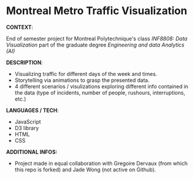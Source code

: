 # Montreal Metro Traffic Visualization

**CONTEXT**:

End of semester project for Montreal Polytechnique's class *INF8808: Data Visualization* part of the graduate degree *Engineering and data Analytics (AI)*

**DESCRIPTION**:
- Visualizing traffic for different days of the week and times.
- Storytelling via animations to grasp the presented data.
- 4 different scenarios / visulizations exploring different info contained in the data (type of incidents, number of people, rushours, interruptions, etc.)

**LANGUAGES / TECH**: 
- JavaScript
- D3 library
- HTML
- CSS

**ADDITIONAL INFOS:**
- Project made in equal collaboration with Gregoire Dervaux (from which this repo is forked) and Jade Wong (not active on Github). 
